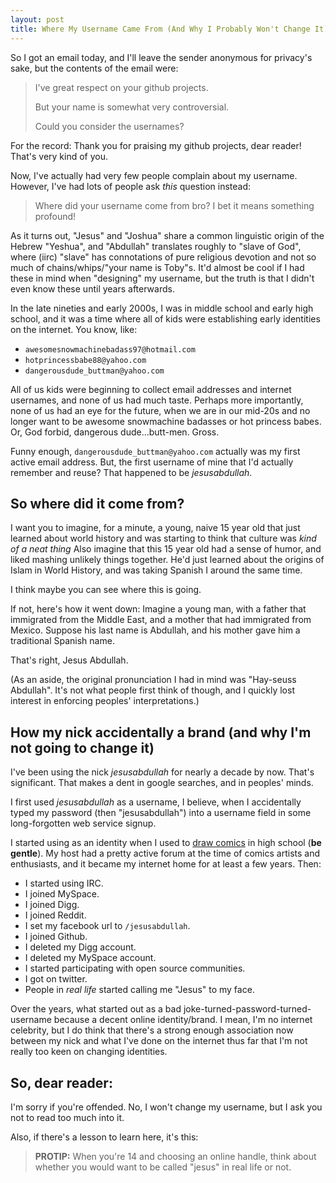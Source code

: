 ```yaml
---
layout: post
title: Where My Username Came From (And Why I Probably Won't Change It)
---
```


So I got an email today, and I'll leave the sender anonymous for privacy's sake, but the contents of the email were:

> I've great respect on your github projects.
> 
> But your name is somewhat very controversial.
> 
> Could you consider the usernames?

For the record: Thank you for praising my github projects, dear reader! That's very kind of you.

Now, I've actually had very few people complain about my username. However, I've had lots of people ask *this* question instead:

> Where did your username come from bro? I bet it means something profound!

As it turns out, "Jesus" and "Joshua" share a common linguistic origin of the Hebrew "Yeshua", and "Abdullah" translates roughly to "slave of God", where (iirc) "slave" has connotations of pure religious devotion and not so much of chains/whips/"your name is Toby"s. It'd almost be cool if I had these in mind when "designing" my username, but the truth is that I didn't even know these until years afterwards.

In the late nineties and early 2000s, I was in middle school and early high school, and it was a time where all of kids were establishing early identities on the internet. You know, like:

* `awesomesnowmachinebadass97@hotmail.com`
* `hotprincessbabe88@yahoo.com`
* `dangerousdude_buttman@yahoo.com`

All of us kids were beginning to collect email addresses and internet usernames, and none of us had much taste. Perhaps more importantly, none of us had an eye for the future, when we are in our mid-20s and no longer want to be awesome snowmachine badasses or hot princess babes. Or, God forbid, dangerous dude...butt-men. Gross.

Funny enough, `dangerousdude_buttman@yahoo.com` actually was my first active email address. But, the first username of mine that I'd actually remember and reuse? That happened to be *jesusabdullah*.

## So where did it come from?

I want you to imagine, for a minute, a young, naive 15 year old that just learned about world history and was starting to think that culture was *kind of a neat thing* Also imagine that this 15 year old had a sense of humor, and liked mashing unlikely things together. He'd just learned about the origins of Islam in World History, and was taking Spanish I around the same time.

I think maybe you can see where this is going.

If not, here's how it went down: Imagine a young man, with a father that immigrated from the Middle East, and a mother that had immigrated from Mexico. Suppose his last name is Abdullah, and his mother gave him a traditional Spanish name.

That's right, Jesus Abdullah.

(As an aside, the original pronunciation I had in mind was "Hay-seuss Abdullah". It's not what people first think of though, and I quickly lost interest in enforcing peoples' interpretations.)

## How my nick accidentally a brand (and why I'm not going to change it)

I've been using the nick *jesusabdullah* for nearly a decade by now. That's significant. That makes a dent in google searches, and in peoples' minds.

I first used *jesusabdullah* as a username, I believe, when I accidentally typed my password (then "jesusabdullah") into a username field in some long-forgotten web service signup.

I started using as an identity when I used to [draw comics](http://wholesomecoolness.comicgenesis.com) in high school (**be gentle**). My host had a pretty active forum at the time of comics artists and enthusiasts, and it became my internet home for at least a few years. Then:

* I started using IRC.
* I joined MySpace.
* I joined Digg.
* I joined Reddit.
* I set my facebook url to `/jesusabdullah`.
* I joined Github.
* I deleted my Digg account.
* I deleted my MySpace account.
* I started participating with open source communities.
* I got on twitter.
* People in *real life* started calling me "Jesus" to my face.

Over the years, what started out as a bad joke-turned-password-turned-username because a decent online identity/brand. I mean, I'm no internet celebrity, but I do think that there's a strong enough association now between my nick and what I've done on the internet thus far that I'm not really too keen on changing identities.

## So, dear reader:

I'm sorry if you're offended. No, I won't change my username, but I ask you not to read too much into it.

Also, if there's a lesson to learn here, it's this:

> **PROTIP:** When you're 14 and choosing an online handle, think about whether you would want to be called "jesus" in real life or not.
